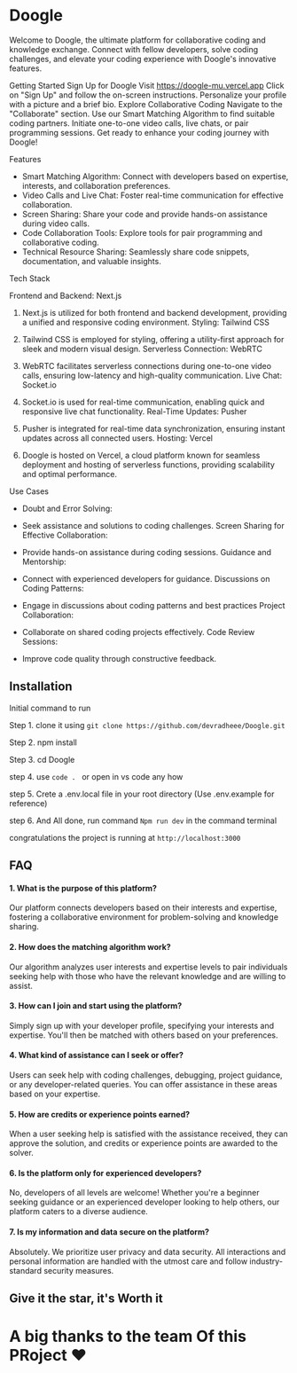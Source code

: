 
# Doogle

Welcome to Doogle, the ultimate platform for collaborative coding and knowledge exchange. Connect with fellow developers, solve coding challenges, and elevate your coding experience with Doogle's innovative features.

Getting Started
Sign Up for Doogle
Visit https://doogle-mu.vercel.app
Click on "Sign Up" and follow the on-screen instructions.
Personalize your profile with a picture and a brief bio.
Explore Collaborative Coding
Navigate to the "Collaborate" section.
Use our Smart Matching Algorithm to find suitable coding partners.
Initiate one-to-one video calls, live chats, or pair programming sessions.
Get ready to enhance your coding journey with Doogle!

Features
- Smart Matching Algorithm:
  Connect with developers based on expertise, interests, and collaboration preferences.
 -  Video Calls and Live Chat:
    Foster real-time communication for effective collaboration.
-  Screen Sharing:
   Share your code and provide hands-on assistance during video calls.
-  Code Collaboration Tools:
   Explore tools for pair programming and collaborative coding.
-  Technical Resource Sharing:
   Seamlessly share code snippets, documentation, and valuable insights.

Tech Stack

Frontend and Backend: Next.js

1. Next.js is utilized for both frontend and backend development, providing a unified and responsive coding environment.
Styling: Tailwind CSS

2. Tailwind CSS is employed for styling, offering a utility-first approach for sleek and modern visual design.
Serverless Connection: WebRTC

3. WebRTC facilitates serverless connections during one-to-one video calls, ensuring low-latency and high-quality communication.
Live Chat: Socket.io

5. Socket.io is used for real-time communication, enabling quick and responsive live chat functionality.
Real-Time Updates: Pusher

6. Pusher is integrated for real-time data synchronization, ensuring instant updates across all connected users.
Hosting: Vercel

7. Doogle is hosted on Vercel, a cloud platform known for seamless deployment and hosting of serverless functions, providing scalability and optimal performance.

Use Cases
- Doubt and Error Solving:

- Seek assistance and solutions to coding challenges. Screen Sharing for Effective Collaboration:

- Provide hands-on assistance during coding sessions. Guidance and Mentorship:

- Connect with experienced developers for guidance. Discussions on Coding Patterns:

- Engage in discussions about coding patterns and best practices Project Collaboration:

- Collaborate on shared coding projects effectively. Code Review Sessions:

- Improve code quality through constructive feedback.
## Installation

Initial command to run 


Step 1. clone it using ```git clone https://github.com/devradheee/Doogle.git```

Step 2. npm install

Step 3. cd Doogle

step 4. use ```code . ``` or open in vs code any how

step 5. Crete a .env.local file in your root directory (Use .env.example for reference)

step 6. And All done, run command ``` Npm run dev ``` in the command terminal

congratulations the project is running at ```http://localhost:3000```




## FAQ

#### 1. What is the purpose of this platform?

Our platform connects developers based on their interests and expertise, fostering a collaborative environment for problem-solving and knowledge sharing.

#### 2. How does the matching algorithm work?

Our algorithm analyzes user interests and expertise levels to pair individuals seeking help with those who have the relevant knowledge and are willing to assist.

#### 3. How can I join and start using the platform?

Simply sign up with your developer profile, specifying your interests and expertise. You'll then be matched with others based on your preferences.

#### 4. What kind of assistance can I seek or offer?

Users can seek help with coding challenges, debugging, project guidance, or any developer-related queries. You can offer assistance in these areas based on your expertise.

#### 5. How are credits or experience points earned?

When a user seeking help is satisfied with the assistance received, they can approve the solution, and credits or experience points are awarded to the solver.

#### 6. Is the platform only for experienced developers?

No, developers of all levels are welcome! Whether you're a beginner seeking guidance or an experienced developer looking to help others, our platform caters to a diverse audience.

#### 7. Is my information and data secure on the platform?

Absolutely. We prioritize user privacy and data security. All interactions and personal information are handled with the utmost care and follow industry-standard security measures.


<H2>Give it the star, it's Worth it </H2>
<h1>A big thanks to the team Of this PRoject ♥ </h1>




